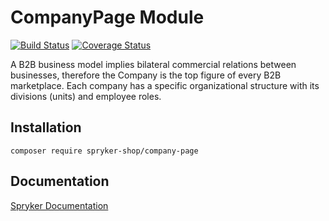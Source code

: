 # CompanyPage Module
[![Build Status](https://travis-ci.org/spryker-shop/company-page.svg)](https://travis-ci.org/spryker-shop/company-page)
[![Coverage Status](https://coveralls.io/repos/github/spryker-shop/company-page/badge.svg)](https://coveralls.io/github/spryker-shop/company-page)

A B2B business model implies bilateral commercial relations between businesses, therefore the Company is the top figure of every B2B marketplace. Each company has a specific organizational structure with its divisions (units) and employee roles.

## Installation

```
composer require spryker-shop/company-page
```

## Documentation

[Spryker Documentation](https://academy.spryker.com/developing_with_spryker/module_guide/modules.html)
